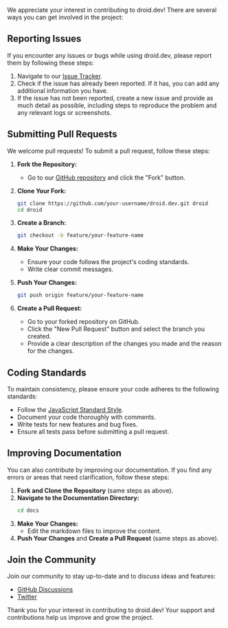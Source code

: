 

We appreciate your interest in contributing to droid.dev! There are several ways you can get involved in the project:

## Reporting Issues

If you encounter any issues or bugs while using droid.dev, please report them by following these steps:

1. Navigate to our [Issue Tracker](https://github.com/bootstrapguru/droid.dev/issues).
2. Check if the issue has already been reported. If it has, you can add any additional information you have.
3. If the issue has not been reported, create a new issue and provide as much detail as possible, including steps to reproduce the problem and any relevant logs or screenshots.

## Submitting Pull Requests

We welcome pull requests! To submit a pull request, follow these steps:

1. **Fork the Repository:**
   - Go to our [GitHub repository](https://github.com/bootstrapguru/droid.dev) and click the "Fork" button.

2. **Clone Your Fork:**
   ```bash
   git clone https://github.com/your-username/droid.dev.git droid
   cd droid
   ```

3. **Create a Branch:**
   ```bash
   git checkout -b feature/your-feature-name
   ```

4. **Make Your Changes:**
   - Ensure your code follows the project's coding standards.
   - Write clear commit messages.

5. **Push Your Changes:**
   ```bash
   git push origin feature/your-feature-name
   ```

6. **Create a Pull Request:**
   - Go to your forked repository on GitHub.
   - Click the "New Pull Request" button and select the branch you created.
   - Provide a clear description of the changes you made and the reason for the changes.

## Coding Standards

To maintain consistency, please ensure your code adheres to the following standards:

- Follow the [JavaScript Standard Style](https://standardjs.com/).
- Document your code thoroughly with comments.
- Write tests for new features and bug fixes.
- Ensure all tests pass before submitting a pull request.

## Improving Documentation

You can also contribute by improving our documentation. If you find any errors or areas that need clarification, follow these steps:

1. **Fork and Clone the Repository** (same steps as above).
2. **Navigate to the Documentation Directory:**
   ```bash
   cd docs
   ```
3. **Make Your Changes:**
   - Edit the markdown files to improve the content.
4. **Push Your Changes** and **Create a Pull Request** (same steps as above).

## Join the Community

Join our community to stay up-to-date and to discuss ideas and features:

- [GitHub Discussions](https://github.com/bootstrapguru/droid.dev/discussions)
- [Twitter](https://twitter.com/vijaytupakula)

Thank you for your interest in contributing to droid.dev! Your support and contributions help us improve and grow the project.

